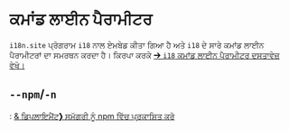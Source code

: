 # ਕਮਾਂਡ ਲਾਈਨ ਪੈਰਾਮੀਟਰ

`i18n.site` ਪ੍ਰੋਗਰਾਮ `i18` ਨਾਲ ਏਮਬੇਡ ਕੀਤਾ ਗਿਆ ਹੈ ਅਤੇ `i18` ਦੇ ਸਾਰੇ ਕਮਾਂਡ ਲਾਈਨ ਪੈਰਾਮੀਟਰਾਂ ਦਾ ਸਮਰਥਨ ਕਰਦਾ ਹੈ। ਕਿਰਪਾ ਕਰਕੇ [➔ `i18` ਕਮਾਂਡ ਲਾਈਨ ਪੈਰਾਮੀਟਰ ਦਸਤਾਵੇਜ਼ ਵੇਖੋ।](/i18/cli)

## `--npm`/`-n`

: [& ਡਿਪਲਾਇਮੈਂਟ❯ ਸਮੱਗਰੀ ਨੂੰ npm ਵਿੱਚ ਪ੍ਰਕਾਸ਼ਿਤ ਕਰੋ](/i18n.site/use#npm)